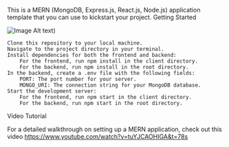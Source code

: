 This is a MERN (MongoDB, Express.js, React.js, Node.js) application template that you can use to kickstart your project.
Getting Started

![Image Alt text](/images/img.jpg "Optional title](https://github.com/rakshith2001/DEALSDRAY/blob/main/Frontend/src/assets/employeeManagement.png"))

    Clone this repository to your local machine.
    Navigate to the project directory in your terminal.
    Install dependencies for both the frontend and backend:
        For the frontend, run npm install in the client directory.
        For the backend, run npm install in the root directory.
    In the backend, create a .env file with the following fields:
        PORT: The port number for your server.
        MONGO_URI: The connection string for your MongoDB database.
    Start the development server:
        For the frontend, run npm start in the client directory.
        For the backend, run npm start in the root directory.

Video Tutorial

For a detailed walkthrough on setting up a MERN application, check out this video https://www.youtube.com/watch?v=tuYJCAOHIGA&t=78s
